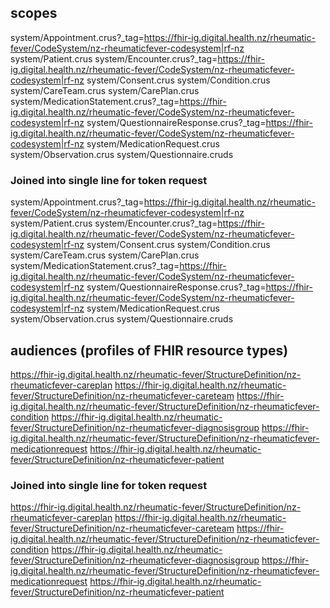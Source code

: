 ## scopes
system/Appointment.crus?_tag=https://fhir-ig.digital.health.nz/rheumatic-fever/CodeSystem/nz-rheumaticfever-codesystem|rf-nz
system/Patient.crus
system/Encounter.crus?_tag=https://fhir-ig.digital.health.nz/rheumatic-fever/CodeSystem/nz-rheumaticfever-codesystem|rf-nz
system/Consent.crus
system/Condition.crus
system/CareTeam.crus
system/CarePlan.crus
system/MedicationStatement.crus?_tag=https://fhir-ig.digital.health.nz/rheumatic-fever/CodeSystem/nz-rheumaticfever-codesystem|rf-nz
system/QuestionnaireResponse.crus?_tag=https://fhir-ig.digital.health.nz/rheumatic-fever/CodeSystem/nz-rheumaticfever-codesystem|rf-nz
system/MedicationRequest.crus
system/Observation.crus
system/Questionnaire.cruds

### Joined into single line for token request

system/Appointment.crus?_tag=https://fhir-ig.digital.health.nz/rheumatic-fever/CodeSystem/nz-rheumaticfever-codesystem|rf-nz system/Patient.crus system/Encounter.crus?_tag=https://fhir-ig.digital.health.nz/rheumatic-fever/CodeSystem/nz-rheumaticfever-codesystem|rf-nz system/Consent.crus system/Condition.crus system/CareTeam.crus system/CarePlan.crus system/MedicationStatement.crus?_tag=https://fhir-ig.digital.health.nz/rheumatic-fever/CodeSystem/nz-rheumaticfever-codesystem|rf-nz system/QuestionnaireResponse.crus?_tag=https://fhir-ig.digital.health.nz/rheumatic-fever/CodeSystem/nz-rheumaticfever-codesystem|rf-nz system/MedicationRequest.crus system/Observation.crus system/Questionnaire.cruds

## audiences (profiles of FHIR resource types)
https://fhir-ig.digital.health.nz/rheumatic-fever/StructureDefinition/nz-rheumaticfever-careplan
https://fhir-ig.digital.health.nz/rheumatic-fever/StructureDefinition/nz-rheumaticfever-careteam
https://fhir-ig.digital.health.nz/rheumatic-fever/StructureDefinition/nz-rheumaticfever-condition
https://fhir-ig.digital.health.nz/rheumatic-fever/StructureDefinition/nz-rheumaticfever-diagnosisgroup
https://fhir-ig.digital.health.nz/rheumatic-fever/StructureDefinition/nz-rheumaticfever-medicationrequest
https://fhir-ig.digital.health.nz/rheumatic-fever/StructureDefinition/nz-rheumaticfever-patient

### Joined into single line for token request

https://fhir-ig.digital.health.nz/rheumatic-fever/StructureDefinition/nz-rheumaticfever-careplan https://fhir-ig.digital.health.nz/rheumatic-fever/StructureDefinition/nz-rheumaticfever-careteam https://fhir-ig.digital.health.nz/rheumatic-fever/StructureDefinition/nz-rheumaticfever-condition https://fhir-ig.digital.health.nz/rheumatic-fever/StructureDefinition/nz-rheumaticfever-diagnosisgroup https://fhir-ig.digital.health.nz/rheumatic-fever/StructureDefinition/nz-rheumaticfever-medicationrequest https://fhir-ig.digital.health.nz/rheumatic-fever/StructureDefinition/nz-rheumaticfever-patient